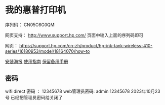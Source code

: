 # 我的惠普打印机 

序列码： CN05C6G0QM


网页支持： http://www.support.hp.com/
页面中输入上面的序列码即可

网页：
https://support.hp.com/cn-zh/product/hp-ink-tank-wireless-410-series/16180953/model/18164070/how-to

[安装海报](http://h10032.www1.hp.com/ctg/Manual/c06075717.pdf )
[使用指南](http://h10032.www1.hp.com/ctg/Manual/c05791282.pdf )
[保留备用手册](http://h10032.www1.hp.com/ctg/Manual/c05791316.pdf )


## 密码

wifi direct 密码 ： 12345678 
web管理员密码: admin 12345678
2023年10月23号 已经把管理员密码给关闭了